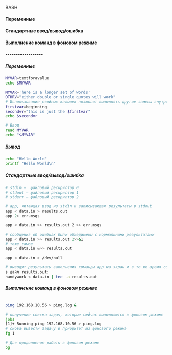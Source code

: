 BASH

#### Переменные 
#### Стандартные ввод/вывод/ошибка
#### Выполнение команд в фоновом режиме

#### ------------------

##### Переменные 
```bash
MYVAR=textforavalue
echo $MYVAR

MYVAR='here is a longer set of words'
OTHRV="either double or single quotes will work"
# Использование двойных кавычек позволит выполнять другие замены внутри строки.
firstvar=beginning
secondvr="this is just the $firstvar"
echo $secondvr

# Ввод
read MYVAR
echo "$MYVAR"
```

##### Вывод
```bash
echo "Hello World"
printf "Hello World\n"

```

##### Стандартные ввод/вывод/ошибка
```bash
# stdin —  файловый дескриптор 0
# stdout — файловый дескриптор 1
# stderr — файловый дескриптор 2

# app, читающая ввод из stdin и записывающая результаты в stdout
app < data.in > results.out
app 2> err.msgs

app < data.in >> results.out 2 >> err.msgs

# сообщения об ошибках были объединены с нормальными результатами
app < data.in >> results.out 2>>&1
# тоже самое 
app < data.in &>> results.out

app < data.in > /dev/null

# выводит результаты выполнения команды app на экран и в то же время сохраняет их
в файл results.out:
handywork < data.in | tee -a results.out
```
##### Выполнение команд в фоновом режиме
```bash

ping 192.168.10.56 > ping.log &

# получениe списка задач, которые сейчас выполняются в фоновом режиме
jobs
[1]+ Running ping 192.168.10.56 > ping.log 
# снова вывести задачу в приоритет из фонового режима
fg 1

# Для продолжения работы в фоновом режиме 
bg
```